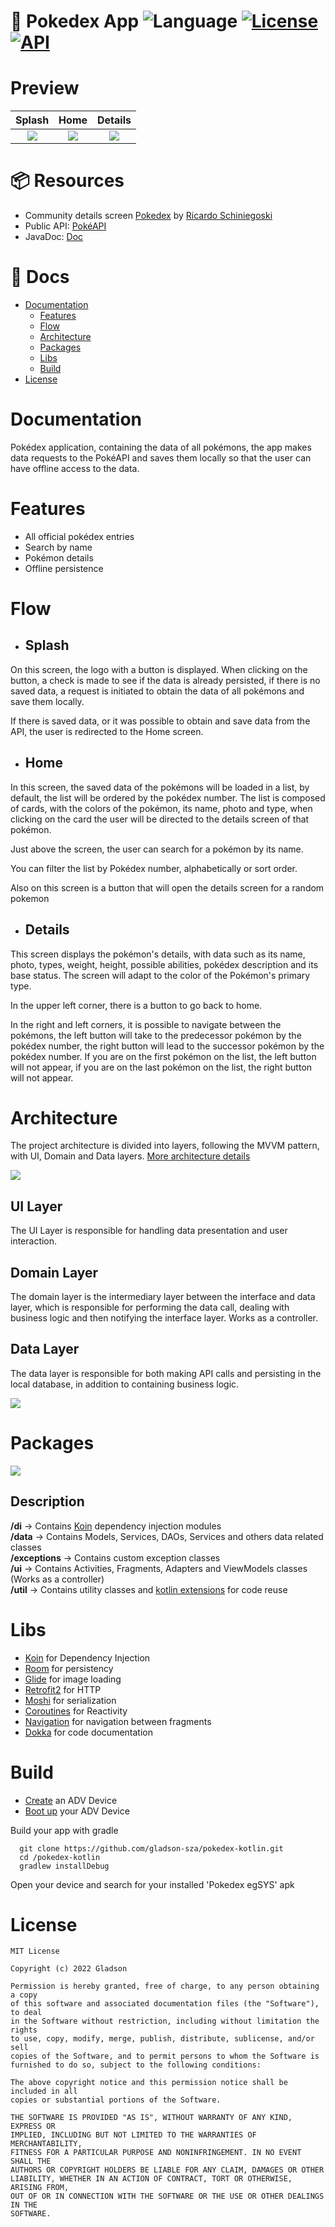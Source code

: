 # 📱 Pokedex App ![Language](https://img.shields.io/badge/language-Kotlin-orange.svg) [![License](https://img.shields.io/badge/license-Mit-blue.svg)](https://github.com/gladson-sza/pokedex-kotlin/blob/master/LICENSE) [![API](https://img.shields.io/badge/API-21%2B-brightgreen.svg?style=flat)](https://android-arsenal.com/api?level=21)

# Preview
  Splash    |                                             Home                                              |       Details        |
:-------------------------:|:---------------------------------------------------------------------------------------------:|:-------------------------:
![](https://github.com/gladson-sza/pokedex-kotlin/blob/master/documents/screen_shot_splash.png)  | ![](https://github.com/gladson-sza/pokedex-kotlin/blob/master/documents/screen_shot_home.png) | ![](https://github.com/gladson-sza/pokedex-kotlin/blob/master/documents/screen_shot_details.png)

# 📦 Resources

* Community details screen [Pokedex](https://www.figma.com/community/file/979132880663340794) by [Ricardo Schiniegoski](https://www.figma.com/@ricardohs)  
* Public API: [PokéAPI](https://pokeapi.co/) 
* JavaDoc: [Doc](https://github.com/gladson-sza/pokedex-egsys/blob/master/documents/javadoc/index.md)

# 📄 Docs

* [Documentation](#documentation)
  * [Features](#features)
  * [Flow](#flow)
  * [Architecture](#architecture)
  * [Packages](#packages)
  * [Libs](#libs)
  * [Build](#build)
* [License](#license)

# Documentation
Pokédex application, containing the data of all pokémons, the app makes data requests to the PokéAPI and saves them locally so that the user can have offline access to the data.

# Features
* All official pokédex entries
* Search by name
* Pokémon details
* Offline persistence

# Flow

* ## Splash
On this screen, the logo with a button is displayed. When clicking on the button, a check is made to see if the data is already persisted, if there is no saved data, a request is initiated to obtain the data of all pokémons and save them locally.

If there is saved data, or it was possible to obtain and save data from the API, the user is redirected to the Home screen.

* ## Home
In this screen, the saved data of the pokémons will be loaded in a list, by default, the list will be ordered by the pokédex number. The list is composed of cards, with the colors of the pokémon, its name, photo and type, when clicking on the card the user will be directed to the details screen of that pokémon.

Just above the screen, the user can search for a pokémon by its name.

You can filter the list by Pokédex number, alphabetically or sort order.

Also on this screen is a button that will open the details screen for a random pokemon

* ## Details
This screen displays the pokémon's details, with data such as its name, photo, types, weight, height, possible abilities, pokédex description and its base status. The screen will adapt to the color of the Pokémon's primary type.

In the upper left corner, there is a button to go back to home.

In the right and left corners, it is possible to navigate between the pokémons, the left button will take to the predecessor pokémon by the pokédex number, the right button will lead to the successor pokémon by the pokédex number. If you are on the first pokémon on the list, the left button will not appear, if you are on the last pokémon on the list, the right button will not appear.

# Architecture
The project architecture is divided into layers, following the MVVM pattern, with UI, Domain and Data layers. [More architecture details](https://developer.android.com/jetpack/guide)

![](https://github.com/gladson-sza/pokedex-egsys/blob/master/documents/layer_diagram.png) 

## UI Layer
The UI Layer is responsible for handling data presentation and user interaction.

## Domain Layer
The domain layer is the intermediary layer between the interface and data layer, which is responsible for performing the data call, dealing with business logic and then notifying the interface layer. Works as a controller.

## Data Layer
The data layer is responsible for both making API calls and persisting in the local database, in addition to containing business logic.

![](https://github.com/gladson-sza/pokedex-egsys/blob/master/documents/data_diagram.png)

# Packages
![](https://github.com/gladson-sza/pokedex-egsys/blob/master/documents/packages.png) 

## Description

**/di** &rarr; Contains [Koin](https://insert-koin.io/) dependency injection modules  
**/data** &rarr; Contains Models, Services, DAOs, Services and others data related classes  
**/exceptions** &rarr; Contains custom exception classes  
**/ui** &rarr; Contains Activities, Fragments, Adapters and ViewModels classes (Works as a controller)  
**/util** &rarr; Contains utility classes and [kotlin extensions](https://kotlinlang.org/docs/extensions.html) for code reuse

# Libs
* [Koin](https://insert-koin.io/) for Dependency Injection
* [Room](https://developer.android.com/training/data-storage/room) for persistency
* [Glide](https://github.com/bumptech/glide) for image loading
* [Retrofit2](https://square.github.io/retrofit/) for HTTP
* [Moshi](https://github.com/square/moshi) for serialization
* [Coroutines](https://developer.android.com/kotlin/coroutines) for Reactivity
* [Navigation](https://developer.android.com/guide/navigation) for navigation between fragments
* [Dokka](https://github.com/Kotlin/dokka) for code documentation

# Build

* [Create](https://developer.android.com/studio/run/managing-avds#createavd) an ADV Device
* [Boot up](https://developer.android.com/studio/run/managing-avds#emulator) your ADV Device


Build your app with gradle
```shell
  git clone https://github.com/gladson-sza/pokedex-kotlin.git
  cd /pokedex-kotlin
  gradlew installDebug
```
Open your device and search for your installed 'Pokedex egSYS' apk

# License

    MIT License

    Copyright (c) 2022 Gladson

    Permission is hereby granted, free of charge, to any person obtaining a copy
    of this software and associated documentation files (the "Software"), to deal
    in the Software without restriction, including without limitation the rights
    to use, copy, modify, merge, publish, distribute, sublicense, and/or sell
    copies of the Software, and to permit persons to whom the Software is
    furnished to do so, subject to the following conditions:

    The above copyright notice and this permission notice shall be included in all
    copies or substantial portions of the Software.

    THE SOFTWARE IS PROVIDED "AS IS", WITHOUT WARRANTY OF ANY KIND, EXPRESS OR
    IMPLIED, INCLUDING BUT NOT LIMITED TO THE WARRANTIES OF MERCHANTABILITY,
    FITNESS FOR A PARTICULAR PURPOSE AND NONINFRINGEMENT. IN NO EVENT SHALL THE
    AUTHORS OR COPYRIGHT HOLDERS BE LIABLE FOR ANY CLAIM, DAMAGES OR OTHER
    LIABILITY, WHETHER IN AN ACTION OF CONTRACT, TORT OR OTHERWISE, ARISING FROM,
    OUT OF OR IN CONNECTION WITH THE SOFTWARE OR THE USE OR OTHER DEALINGS IN THE
    SOFTWARE.
